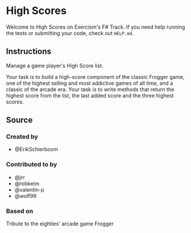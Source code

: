 # High Scores

Welcome to High Scores on Exercism's F# Track.
If you need help running the tests or submitting your code, check out `HELP.md`.

## Instructions

Manage a game player's High Score list.

Your task is to build a high-score component of the classic Frogger game, one of the highest selling and most addictive games of all time, and a classic of the arcade era.
Your task is to write methods that return the highest score from the list, the last added score and the three highest scores.

## Source

### Created by

- @ErikSchierboom

### Contributed to by

- @jrr
- @robkeim
- @valentin-p
- @wolf99

### Based on

Tribute to the eighties' arcade game Frogger